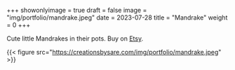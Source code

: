 +++
showonlyimage = true
draft = false
image = "img/portfolio/mandrake.jpeg"
date = 2023-07-28
title = "Mandrake"
weight = 0
+++

Cute little Mandrakes in their pots. Buy on [Etsy](https://www.etsy.com/listing/1520676988/adorable-potted-mandrakes-polymer-clay?click_key=dd08a842b54c03747f3f0ed4c646298e8125eb23%3A1520676988&click_sum=93a04c49&ref=shop_home_feat_1).

<!--more-->
{{< figure src="https://creationsbysare.com/img/portfolio/mandrake.jpeg" >}}
